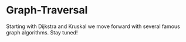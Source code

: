 # Graph-Traversal
Starting with Dijkstra and Kruskal we move forward with several famous graph algorithms. Stay tuned!
